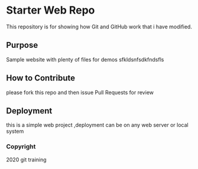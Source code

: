 # Starter Web Repo

This repository is for showing how Git and GitHub work
that i have modified.

## Purpose

Sample website with plenty of files for demos
sfkldsnfsdkfndsfls

## How to Contribute
please fork this repo and then issue Pull Requests for review

## Deployment
this is a simple web project ,deployment can be on any web server or local system

### Copyright 
2020 git training